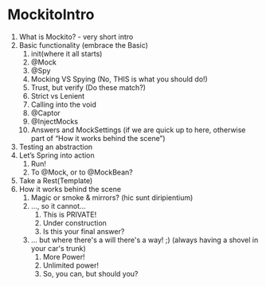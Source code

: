 # MockitoIntro

1. What is Mockito? - very short intro
2. Basic functionality (embrace the Basic)
    1. init(where it all starts)
    2. @Mock
    3. @Spy
    4. Mocking VS Spying (No, THIS is what you should do!)
    5. Trust, but verify (Do these match?)
    6. Strict vs Lenient
    7. Calling into the void
    8. @Captor
    9. @InjectMocks
    10. Answers and MockSettings (if we are quick up to here, otherwise part of “How it works behind the scene”)
3. Testing an abstraction
4. Let’s Spring into action
    1. Run!
    2. To @Mock, or to @MockBean?
5. Take a Rest(Template)
6. How it works behind the scene
    1. Magic or smoke & mirrors? (hic sunt diripientium)
    2. …, so it cannot…
        1. This is PRIVATE!
        2. Under construction
        3. Is this your final answer?
    3. … but where there's a will there's a way! ;) (always having a shovel in your car's trunk)
        1. More Power!
        2. Unlimited power!
        3. So, you can, but should you?
